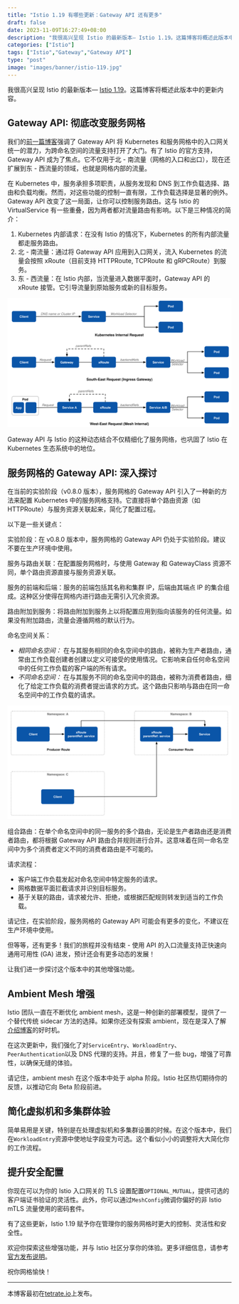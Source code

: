 ```yaml
---
title: "Istio 1.19 有哪些更新：Gateway API 还有更多"
draft: false
date: 2023-11-09T16:27:49+08:00
description: "我很高兴呈现 Istio 的最新版本— Istio 1.19。这篇博客将概述此版本中的更新内容。"
categories: ["Istio"]
tags: ["Istio","Gateway","Gateway API"]
type: "post"
image: "images/banner/istio-119.jpg"
---
```


我很高兴呈现 Istio 的最新版本— [Istio 1.19](https://istio.io/latest/news/releases/1.19.x/announcing-1.19/)。这篇博客将概述此版本中的更新内容。

## Gateway API: 彻底改变服务网格

我们的[前一篇博客](https://tetrate.io/blog/why-the-gateway-api-is-the-unified-future-of-ingress-for-kubernetes-and-service-mesh/)强调了 Gateway API 将 Kubernetes 和服务网格中的入口网关统一的潜力，为跨命名空间的流量支持打开了大门。有了 Istio 的官方支持，Gateway API 成为了焦点。它不仅用于北 - 南流量（网格的入口和出口），现在还扩展到东 - 西流量的领域，也就是网格内部的流量。

在 Kubernetes 中，服务承担多项职责，从服务发现和 DNS 到工作负载选择、路由和负载均衡。然而，对这些功能的控制一直有限，工作负载选择是显著的例外。Gateway API 改变了这一局面，让你可以控制服务路由。这与 Istio 的 VirtualService 有一些重叠，因为两者都对流量路由有影响。以下是三种情况的简介：

1. Kubernetes 内部请求：在没有 Istio 的情况下，Kubernetes 的所有内部流量都走服务路由。
2. 北 - 南流量：通过将 Gateway API 应用到入口网关，流入 Kubernetes 的流量会按照 xRoute（目前支持 HTTPRoute, TCPRoute 和 gRPCRoute）到服务。
3. 东 - 西流量：在 Istio 内部，当流量进入数据平面时，Gateway API 的 xRoute 接管。它引导流量到原始服务或新的目标服务。

![图 1：流量路由](gateway-api-request.svg)

Gateway API 与 Istio 的这种动态结合不仅精细化了服务网络，也巩固了 Istio 在 Kubernetes 生态系统中的地位。

## 服务网格的 Gateway API: 深入探讨

在当前的实验阶段（v0.8.0 版本），服务网格的 Gateway API 引入了一种新的方法来配置 Kubernetes 中的服务网格支持。它直接将单个路由资源（如 HTTPRoute）与服务资源关联起来，简化了配置过程。

以下是一些关键点：

实验阶段：在 v0.8.0 版本中，服务网格的 Gateway API 仍处于实验阶段。建议不要在生产环境中使用。

服务与路由关联：在配置服务网格时，与使用 Gateway 和 GatewayClass 资源不同，单个路由资源直接与服务资源关联。

服务的前端和后端：服务的前端包括其名称和集群 IP，后端由其端点 IP 的集合组成。这种区分使得在网格内进行路由无需引入冗余资源。

路由附加到服务：将路由附加到服务上以将配置应用到指向该服务的任何流量。如果没有附加路由，流量会遵循网格的默认行为。

命名空间关系：

- *相同命名空间：* 在与其服务相同的命名空间中的路由，被称为生产者路由，通常由工作负载创建者创建以定义可接受的使用情况。它影响来自任何命名空间中的任何工作负载的客户端的所有请求。
- *不同命名空间：* 在与其服务不同的命名空间中的路由，被称为消费者路由，细化了给定工作负载的消费者提出请求的方式。这个路由只影响与路由在同一命名空间中的工作负载的请求。

![图 2：生产者路由和消费者路由](gateway-api-reference.svg)

组合路由：在单个命名空间中的同一服务的多个路由，无论是生产者路由还是消费者路由，都将根据 Gateway API 路由合并规则进行合并。这意味着在同一命名空间中为多个消费者定义不同的消费者路由是不可能的。

请求流程：

- 客户端工作负载发起对命名空间中特定服务的请求。
- 网格数据平面拦截请求并识别目标服务。
- 基于关联的路由，请求被允许、拒绝，或根据匹配规则转发到适当的工作负载。

请记住，在实验阶段，服务网格的 Gateway API 可能会有更多的变化，不建议在生产环境中使用。

但等等，还有更多！我们的旅程并没有结束 - 使用 API 的入口流量支持正快速向通用可用性 (GA) 进发，预计还会有更多动态的发展！

让我们进一步探讨这个版本中的其他增强功能。

## Ambient Mesh 增强

Istio 团队一直在不断优化 ambient mesh，这是一种创新的部署模型，提供了一个替代传统 sidecar 方法的选择。如果你还没有探索 ambient，现在是深入了解[介绍博客](https://istio.io/latest/blog/2022/introducing-ambient-mesh/)的好时机。

在这次更新中，我们强化了对`ServiceEntry`、`WorkloadEntry`、`PeerAuthentication`以及 DNS 代理的支持。并且，修复了一些 bug，增强了可靠性，以确保无缝的体验。

请记住，ambient mesh 在这个版本中处于 alpha 阶段。Istio 社区热切期待你的反馈，以推动它向 Beta 阶段前进。

## 简化虚拟机和多集群体验

简单易用是关键，特别是在处理虚拟机和多集群设置的时候。在这个版本中，我们在`WorkloadEntry`资源中使地址字段变为可选。这个看似小小的调整将大大简化你的工作流程。

## 提升安全配置

你现在可以为你的 Istio 入口网关的 TLS 设置配置`OPTIONAL_MUTUAL`，提供可选的客户端证书验证的灵活性。此外，你可以通过`MeshConfig`微调你偏好的非 Istio mTLS 流量使用的密码套件。

有了这些更新，Istio 1.19 赋予你在管理你的服务网格时更大的控制、灵活性和安全性。

欢迎你探索这些增强功能，并与 Istio 社区分享你的体验。更多详细信息，请参考[官方发布说明](https://istio.io/latest/news/releases/1.19.x/announcing-1.19/)。

祝你网格愉快！

------

本博客最初在[tetrate.io](https://tetrate.io/blog/whats-new-in-istio-1-19-gateway-api-and-beyond/)上发布。
